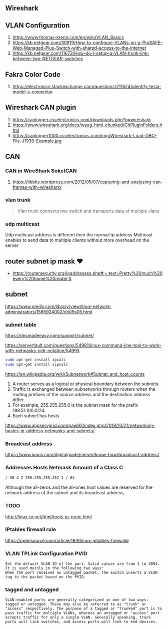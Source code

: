 ## Wireshark

## VLAN Configuration
1. https://www.thomas-krenn.com/en/wiki/VLAN_Basics  
1. https://kb.netgear.com/30919/How-to-configure-VLANs-on-a-ProSAFE-Web-Managed-Plus-Switch-with-shared-access-to-the-internet  
1. https://kb.netgear.com/11673/How-do-I-setup-a-VLAN-trunk-link-between-two-NETGEAR-switches  
## Fakra Color Code
1. https://electronics.stackexchange.com/questions/211624/identify-tesla-model-s-connector
## Wireshark CAN plugin
1. https://canlogger.csselectronics.com/downloads.php?q=wireshark 
1. https://www.wireshark.org/docs/wsug_html_chunked/ChPluginFolders.html 
1. https://canlogger1000.csselectronics.com/img/Wireshark-Load-DBC-File-J1939-Example.jpg 
## CAN
### CAN in WireShark SoketCAN
1. https://libbits.wordpress.com/2012/05/07/capturing-and-analyzing-can-frames-with-wireshark/ 

### vlan trunk
> Vlan trunk connects two switch and transports data of multiple vlans
### udp multicast
Udp multicast address is different then the normail ip address
Multicast enables to send data to multiple clients without more overhead on the server


## router subnet ip mask ❤️
* https://routersecurity.org/ipaddresses.php#:~:text=Pretty%20much%20every%20home%20router,0.


## subnet
https://www.oreilly.com/library/view/linux-network-administrators/1565924002/ch05s05.html

### subnet table
https://dnsmadeeasy.com/support/subnet/

https://serverfault.com/questions/54981/linux-command-line-tool-to-work-with-netmasks-cidr-notation/54993
```bash
sudo apt-get install ipcalc
sudo apt-get install sipcalc
```

https://en.wikipedia.org/wiki/Subnetwork#Subnet_and_host_counts

1. A router serves as a logical or physical boundary between the subnets.
1. Traffic is exchanged between subnetworks through routers when the routing prefixes of the source address and the destination address differ.
1. For example, 255.255.255.0 is the subnet mask for the prefix 198.51.100.0/24.
1. Each subnet has hosts


https://www.appservgrid.com/paw92/index.php/2018/10/21/networking-basics-ip-address-netmasks-and-subnets/

### Broadcast address
https://www.ionos.com/digitalguide/server/know-how/broadcast-address/

### Addresses Hosts Netmask Amount of a Class C
```bash
/ 30 4 2 255.255.255.252 1 / 64
```
Although the all-zeros and the all-ones host values are reserved for the network address of the subnet and its broadcast address,


### TODO 
http://linux-ip.net/html/tools-ip-route.html

### IPtables firewall rule
https://opensource.com/article/18/9/linux-iptables-firewalld

### VLAN TPLink Configuration  PVID
```
Set the default VLAN ID of the port. Valid values are from 1 to 4094. It is used mainly in the following two ways:
When the port receives an untagged packet, the switch inserts a VLAN tag to the packet based on the PVID.
```
### tagged and untagged
```
VLAN-enabled ports are generally categorized in one of two ways: tagged or untagged. These may also be referred to as "trunk" or "access" respectively. The purpose of a tagged or "trunked" port is to pass traffic for multiple VLANs, whereas an untagged or "access" port accepts traffic for only a single VLAN. Generally speaking, trunk ports will link switches, and access ports will link to end devices.
```
